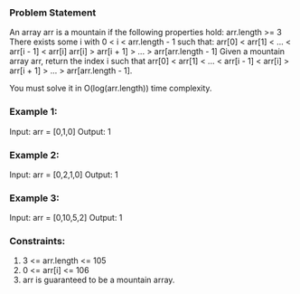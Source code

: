### Problem Statement
An array arr is a mountain if the following properties hold:
arr.length >= 3
There exists some i with 0 < i < arr.length - 1 such that:
arr[0] < arr[1] < ... < arr[i - 1] < arr[i] 
arr[i] > arr[i + 1] > ... > arr[arr.length - 1]
Given a mountain array arr, return the index i such that arr[0] < arr[1] < ... < arr[i - 1] < arr[i] > arr[i + 1] > ... > arr[arr.length - 1].

You must solve it in O(log(arr.length)) time complexity.

### Example 1:
Input: arr = [0,1,0]
Output: 1

### Example 2:
Input: arr = [0,2,1,0]
Output: 1

### Example 3:
Input: arr = [0,10,5,2]
Output: 1
 
### Constraints:
1. 3 <= arr.length <= 105
2. 0 <= arr[i] <= 106
3. arr is guaranteed to be a mountain array.